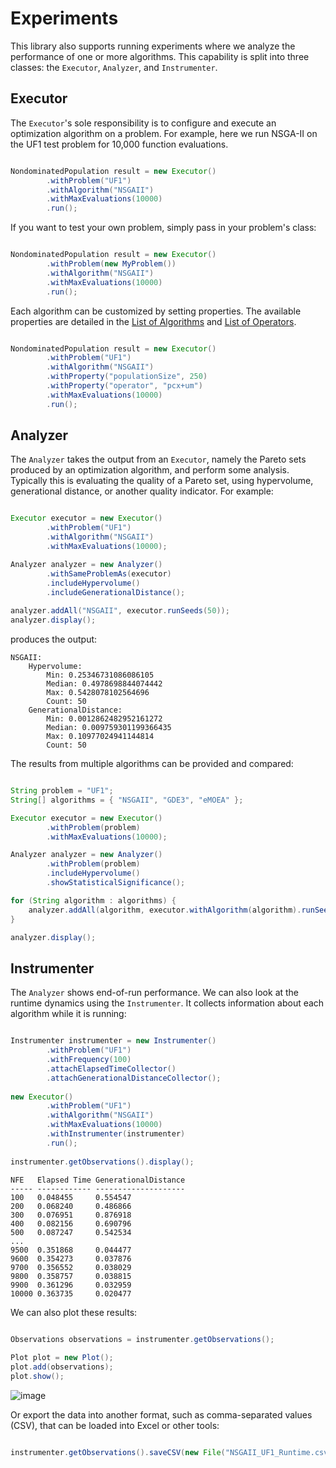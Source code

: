 # Experiments

This library also supports running experiments where we analyze the performance of one or more algorithms.  This capability
is split into three classes: the `Executor`, `Analyzer`, and `Instrumenter`.

## Executor

The `Executor`'s sole responsibility is to configure and execute an optimization algorithm on a problem.  For example, here we run
NSGA-II on the UF1 test problem for 10,000 function evaluations.

```java

NondominatedPopulation result = new Executor()
        .withProblem("UF1")
        .withAlgorithm("NSGAII")
        .withMaxEvaluations(10000)
        .run();
```

If you want to test your own problem, simply pass in your problem's class:

```java

NondominatedPopulation result = new Executor()
        .withProblem(new MyProblem())
        .withAlgorithm("NSGAII")
        .withMaxEvaluations(10000)
        .run();
```

Each algorithm can be customized by setting properties.  The available properties are detailed in the [List of Algorithms](algorithms.md)
and [List of Operators](operators.md).

```java

NondominatedPopulation result = new Executor()
        .withProblem("UF1")
        .withAlgorithm("NSGAII")
        .withProperty("populationSize", 250)
        .withProperty("operator", "pcx+um")
        .withMaxEvaluations(10000)
        .run();
```

## Analyzer

The `Analyzer` takes the output from an `Executor`, namely the Pareto sets produced by an optimization algorithm, and perform some analysis.
Typically this is evaluating the quality of a Pareto set, using hypervolume, generational distance, or another quality indicator.  For example:

```java

Executor executor = new Executor()
        .withProblem("UF1")
        .withAlgorithm("NSGAII")
        .withMaxEvaluations(10000);

Analyzer analyzer = new Analyzer()
        .withSameProblemAs(executor)
        .includeHypervolume()
        .includeGenerationalDistance();
		
analyzer.addAll("NSGAII", executor.runSeeds(50));
analyzer.display();
```

produces the output:

```
NSGAII:
    Hypervolume: 
        Min: 0.25346731086086105
        Median: 0.4978698844074442
        Max: 0.5428078102564696
        Count: 50
    GenerationalDistance: 
        Min: 0.0012862482952161272
        Median: 0.009759301199366435
        Max: 0.10977024941144814
        Count: 50
```

The results from multiple algorithms can be provided and compared:

```java

String problem = "UF1";
String[] algorithms = { "NSGAII", "GDE3", "eMOEA" };

Executor executor = new Executor()
        .withProblem(problem)
        .withMaxEvaluations(10000);

Analyzer analyzer = new Analyzer()
        .withProblem(problem)
        .includeHypervolume()
        .showStatisticalSignificance();

for (String algorithm : algorithms) {
    analyzer.addAll(algorithm, executor.withAlgorithm(algorithm).runSeeds(50));
}

analyzer.display();
```

## Instrumenter

The `Analyzer` shows end-of-run performance.  We can also look at the runtime dynamics using the `Instrumenter`.  It collects
information about each algorithm while it is running:

```java

Instrumenter instrumenter = new Instrumenter()
        .withProblem("UF1")
        .withFrequency(100)
        .attachElapsedTimeCollector()
        .attachGenerationalDistanceCollector();
		
new Executor()
        .withProblem("UF1")
        .withAlgorithm("NSGAII")
        .withMaxEvaluations(10000)
        .withInstrumenter(instrumenter)
        .run();
		
instrumenter.getObservations().display();
```

```
NFE   Elapsed Time GenerationalDistance 
----- ------------ -------------------- 
100   0.048455     0.554547             
200   0.068240     0.486866             
300   0.076951     0.876918             
400   0.082156     0.690796             
500   0.087247     0.542534             
...                 
9500  0.351868     0.044477             
9600  0.354273     0.037876             
9700  0.356552     0.038029             
9800  0.358757     0.038815             
9900  0.361296     0.032959             
10000 0.363735     0.020477             
```

We can also plot these results:

```java

Observations observations = instrumenter.getObservations();
		
Plot plot = new Plot();
plot.add(observations);
plot.show();
```

![image](https://user-images.githubusercontent.com/2496211/226907939-8d8569e6-b7f1-4574-badd-3d6d5800f380.png)

Or export the data into another format, such as comma-separated values (CSV), that can be loaded into Excel or other tools:

```java

instrumenter.getObservations().saveCSV(new File("NSGAII_UF1_Runtime.csv"));
```
